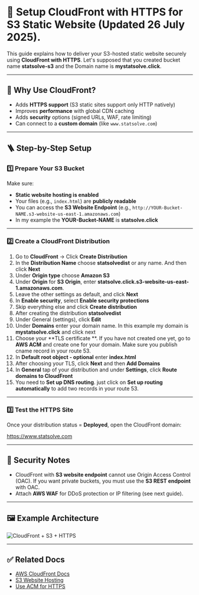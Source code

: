
# 🚀 Setup CloudFront with HTTPS for S3 Static Website (Updated 26 July 2025).

This guide explains how to deliver your S3-hosted static website securely using **CloudFront with HTTPS**.
Let's supposed that you created bucket name **statsolve-s3** and the Domain name is **mystatsolve.click**.

---

## 🧭 Why Use CloudFront?

- Adds **HTTPS support** (S3 static sites support only HTTP natively)
- Improves **performance** with global CDN caching
- Adds **security** options (signed URLs, WAF, rate limiting)
- Can connect to a **custom domain** (like `www.statsolve.com`)

---

## 🪜 Step-by-Step Setup

### 1️⃣ Prepare Your S3 Bucket
Make sure:
- **Static website hosting is enabled**
- Your files (e.g., `index.html`) are **publicly readable**
- You can access the **S3 Website Endpoint** (e.g., `http://YOUR-Bucket-NAME.s3-website-us-east-1.amazonaws.com`)
- In my example the **YOUR-Bucket-NAME** is **statsolve.click**

---

### 2️⃣ Create a CloudFront Distribution

1. Go to **CloudFront** → Click **Create Distribution**
2. In the **Distribution Name** choose **statsolvedist** or any name. And then click **Next**
3. Under **Origin type** choose **Amazon S3**
4. Under **Origin** for **S3 Origin**, enter **statsolve.click.s3-website-us-east-1.amazonaws.com**.
5. Leave the other settings as default, and click **Next**
6. In **Enable security**, select **Enable security protections**
7. Skip everything else and click **Create distribution**
8. After creating the distribution **statsolvedist**
9. Under General (settings), click **Edit**
10. Under **Domains** enter your domain name. In this example my domain is **mystatsolve.click** and click next
11. Choose your **TLS certificate **. If you have not created one yet, go to **AWS ACM** and create one for your domain. Make sure you publish cname record in your route 53.
12. In **Default root object - optional** enter **index.html**
13. After choosing your TLS, click **Next** and then **Add Domains**
14. In **General** tap of your distribution and under **Settings**, click **Route domains to CloudFront**
15. You need to **Set up DNS routing**. just click on **Set up routing automatically** to add two records in your route 53.

---

### 3️⃣ Test the HTTPS Site

Once your distribution status = **Deployed**, open the CloudFront domain: 

https://www.statsolve.com

---

## 🔐 Security Notes

- CloudFront with **S3 website endpoint** cannot use Origin Access Control (OAC). If you want private buckets, you must use the **S3 REST endpoint** with OAC.
- Attach **AWS WAF** for DDoS protection or IP filtering (see next guide).

---

## 🖼 Example Architecture

![CloudFront + S3 + HTTPS](../assets/cloudfront-s3-https.png)

---

## ✅ Related Docs

- [AWS CloudFront Docs](https://docs.aws.amazon.com/cloudfront/)
- [S3 Website Hosting](https://docs.aws.amazon.com/AmazonS3/latest/userguide/WebsiteHosting.html)
- [Use ACM for HTTPS](https://docs.aws.amazon.com/acm/latest/userguide/gs-acm-request-public.html)





